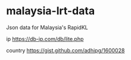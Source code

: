 # malaysia-lrt-data
Json data for Malaysia's RapidKL


ip
https://db-ip.com/db/lite.php

country
https://gist.github.com/adhipg/1600028
